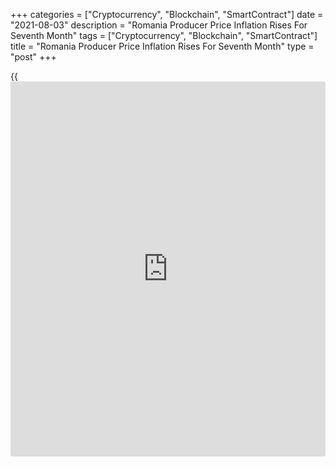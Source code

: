 +++
categories = ["Cryptocurrency", "Blockchain", "SmartContract"]
date = "2021-08-03"
description = "Romania Producer Price Inflation Rises For Seventh Month"
tags = ["Cryptocurrency", "Blockchain", "SmartContract"]
title = "Romania Producer Price Inflation Rises For Seventh Month"
type = "post"
+++

{{<iframe id="large-banner" src="https://www.bounty.group/#slide=3.0" width="100%" height="600" scrolling="no" style="border: 0px solid rgb(216, 221, 230); border-radius: 3px;">}}

Romania's producer prices rose for the seventh straight month in June,
data from the National Institute of Statistics showed on Tuesday.

The producer price index grew 11.78 percent year-on-year in June,
following a 10.38 percent rise in May.

Prices in the domestic market increased 12.36 percent yearly in June and
non-domestic market gained 10.78 percent.

Among the main industrial groups, prices for energy surged by 24.07
percent annually in June. Prices for durable consumer goods gained 6.28
percent and those for non-durable consumer goods grew 5.31 percent.

Prices for intermediate goods and capital goods increased by 15.06
percent and 4.01 percent, respectively.

On a month-on-month basis, producer prices rose 2.07 percent in June.

For comments and feedback [contact](https://www.playgroundfx.com/contact/): editorial@rtt[news](https://www.letsplayfx.com/blog/forex-news-website/).com

[Economic News][1]

 **What parts of the world are seeing the best (and worst) economic
performances lately? Click[here][2] to check out our [Econ Scorecard][2]
and find out! See up-to-the-moment [ranking](https://www.playgroundfx.com/blog/crypto-exchange-ranking/)s for the best and worst
performers in [GDP][3], [unemployment rate][4], [inflation][5] and much
more.**

   1. www.rtt[news](https://www.letsplayfx.com/blog/forex-news-website/).com/Content/EconomicNews.aspx
   2. www.rtt[news](https://www.letsplayfx.com/blog/forex-news-website/).com/economic-scorecard/world-rank/retail-sales/highest-performance.aspx
   3. www.rtt[news](https://www.letsplayfx.com/blog/forex-news-website/).com/economic-scorecard/world-rank/GDP/highest-performance.aspx
   4. www.rtt[news](https://www.letsplayfx.com/blog/forex-news-website/).com/economic-scorecard/world-rank/unemployment-rate/lowest-performance.aspx
   5. www.rtt[news](https://www.letsplayfx.com/blog/forex-news-website/).com/economic-scorecard/world-rank/CPI/highest-performance.aspx